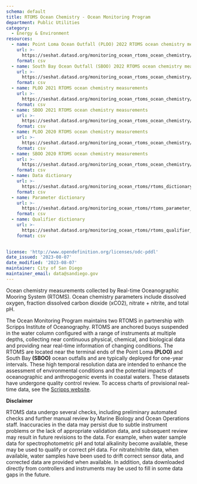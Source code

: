 ```yaml
---
schema: default
title: RTOMS Ocean Chemistry - Ocean Monitoring Program
department: Public Utilities
category:
  - Energy & Environment
resources:
  - name: Point Loma Ocean Outfall (PLOO) 2022 RTOMS ocean chemistry measurements
    url: >-
      https://seshat.datasd.org/monitoring_ocean_rtoms_ocean_chemistry/PLOO_ocean_chemistry_2022_datasd.csv
    format: csv
  - name: South Bay Ocean Outfall (SBOO) 2022 RTOMS ocean chemistry measurements
    url: >-
      https://seshat.datasd.org/monitoring_ocean_rtoms_ocean_chemistry/SBOO_ocean_chemistry_2022_datasd.csv
    format: csv
  - name: PLOO 2021 RTOMS ocean chemistry measurements
    url: >-
      https://seshat.datasd.org/monitoring_ocean_rtoms_ocean_chemistry/PLOO_ocean_chemistry_2021_datasd.csv
    format: csv
  - name: SBOO 2021 RTOMS ocean chemistry measurements
    url: >-
      https://seshat.datasd.org/monitoring_ocean_rtoms_ocean_chemistry/SBOO_ocean_chemistry_2021_datasd.csv
    format: csv
  - name: PLOO 2020 RTOMS ocean chemistry measurements
    url: >-
      https://seshat.datasd.org/monitoring_ocean_rtoms_ocean_chemistry/PLOO_ocean_chemistry_2020_datasd.csv
    format: csv
  - name: SBOO 2020 RTOMS ocean chemistry measurements
    url: >-
      https://seshat.datasd.org/monitoring_ocean_rtoms_ocean_chemistry/SBOO_ocean_chemistry_2020_datasd.csv
    format: csv
  - name: Data dictionary
    url: >-
      https://seshat.datasd.org/monitoring_ocean_rtoms/rtoms_dictionary_datasd.csv
    format: csv
  - name: Parameter dictionary
    url: >-
      https://seshat.datasd.org/monitoring_ocean_rtoms/rtoms_parameter_dictionary_datasd.csv
    format: csv
  - name: Qualifier dictionary
    url: >-
      https://seshat.datasd.org/monitoring_ocean_rtoms/rtoms_qualifier_dictionary_datasd.csv
    format: csv

  
license: 'http://www.opendefinition.org/licenses/odc-pddl'
date_issued: '2023-08-07'
date_modified: '2023-08-07'
maintainer: City of San Diego
maintainer_email: data@sandiego.gov
---
```

Ocean chemistry measurements collected by Real-time Oceanographic Mooring System (RTOMS). Ocean chemistry parameters include dissolved oxygen, fraction dissolved carbon dioxide (xCO2), nitrate + nitrite, and total pH.

<!--more-->

The Ocean Monitoring Program maintains two RTOMS in partnership with Scripps Institute of Oceanography. RTOMS are anchored buoys suspended in the water column configured with a range of instruments at multiple depths, collecting near continuous physical, chemical, and biological data and providing near real-time information of changing conditions. The RTOMS are located near the terminal ends of the Point Loma **(PLOO)** and South Bay **(SBOO)** ocean outfalls and are typically deployed for one-year intervals. These high temporal resolution data are intended to enhance the assessment of environmental conditions and the potential impacts of oceanographic and anthropogenic events in coastal waters. These datasets have undergone quality control review. To access charts of provisional real-time data, see the [Scripps website](https://mooring.ucsd.edu//).

**Disclaimer**

RTOMS data undergo several checks, including preliminary automated checks and further manual review by Marine Biology and Ocean Operations staff. Inaccuracies in the data may persist due to subtle instrument problems or the lack of appropriate validation data, and subsequent review may result in future revisions to the data. For example, when water sample data for spectrophotometric pH and total alkalinity become available, these may be used to qualify or correct pH data. For nitrate/nitrite data, when available, water samples have been used to drift correct sensor data, and corrected data are provided when available. In addition, data downloaded directly from controllers and instruments may be used to fill in some data gaps in the future.